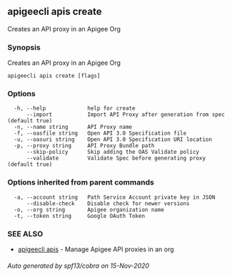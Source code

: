 ## apigeecli apis create

Creates an API proxy in an Apigee Org

### Synopsis

Creates an API proxy in an Apigee Org

```
apigeecli apis create [flags]
```

### Options

```
  -h, --help             help for create
      --import           Import API Proxy after generation from spec (default true)
  -n, --name string      API Proxy name
  -f, --oasfile string   Open API 3.0 Specification file
  -u, --oasuri string    Open API 3.0 Specification URI location
  -p, --proxy string     API Proxy Bundle path
      --skip-policy      Skip adding the OAS Validate policy
      --validate         Validate Spec before generating proxy (default true)
```

### Options inherited from parent commands

```
  -a, --account string   Path Service Account private key in JSON
      --disable-check    Disable check for newer versions
  -o, --org string       Apigee organization name
  -t, --token string     Google OAuth Token
```

### SEE ALSO

* [apigeecli apis](apigeecli_apis.md)	 - Manage Apigee API proxies in an org

###### Auto generated by spf13/cobra on 15-Nov-2020
